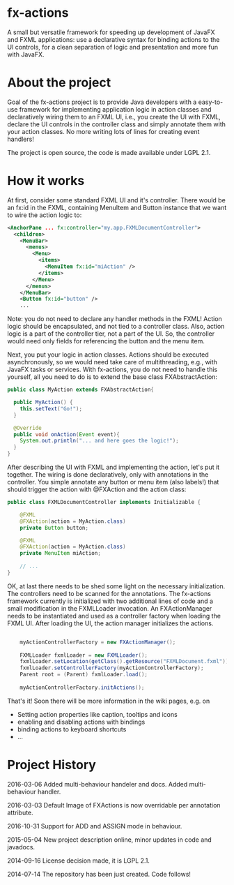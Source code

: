 fx-actions
==========

A small but versatile framework for speeding up development of JavaFX and FXML
applications: use a declarative syntax for binding actions to the UI controls,
for a clean separation of logic and presentation and more fun with JavaFX.


About the project
=================

Goal of the fx-actions project is to provide Java developers with a easy-to-use
framework for implementing application logic in action classes and declaratively
wiring them to an FXML UI, i.e., you create the UI with FXML, declare the UI
controls in the controller class and simply annotate them with your action
classes. No more writing lots of lines for creating event handlers!

The project is open source, the code is made available under LGPL 2.1.

How it works
===============

At first, consider some standard FXML UI and it's controller. There would be an fx:id in 
the FXML, containing MenuItem and Button instance that we want to wire the action logic to:

```xml
<AnchorPane ... fx:controller="my.app.FXMLDocumentController">
  <children>
    <MenuBar>
      <menus>
        <Menu>
          <items>
            <MenuItem fx:id="miAction" />
          </items>
        </Menu>
      </menus>
    </MenuBar>
    <Button fx:id="button" />
    ...
```
Note: you do not need to declare any handler methods in the FXML! Action logic should be 
encapsulated, and not tied to a controller class. Also, action logic is a part of the 
controller tier, not a part of the UI. So, the controller would need only fields for 
referencing the button and the menu item. 

Next, you put your logic in action classes. Actions should be executed asynchronously, 
so we would need take care of multithreading, e.g., with JavaFX tasks or services. With
fx-actions, you do not need to handle this yourself, all you need to do is to extend the 
base class FXAbstractAction:

```java
public class MyAction extends FXAbstractAction{

  public MyAction() {
    this.setText("Go!");
  }

  @Override
  public void onAction(Event event){
    System.out.println("... and here goes the logic!");
  }
}
```

After describing the UI with FXML and implementing the action, let's put it together.
The wiring is done declaratively, only with annotations in the controller. You simple
annotate any button or menu item (also labels!) that should trigger the action with 
@FXAction and the action class: 

```java
public class FXMLDocumentController implements Initializable {

    @FXML
    @FXAction(action = MyAction.class)
    private Button button;

    @FXML
    @FXAction(action = MyAction.class)
    private MenuItem miAction;
    
    // ...
}
```

OK, at last there needs to be shed some light on the necessary initialization. 
The controllers need to be scanned for the annotations. The fx-actions framework currently
is initialized with two additional lines of code and a small modification in the FXMLLoader 
invocation. An FXActionManager needs to be instantiated and used as a controller factory
when loading the FXML UI. After loading the UI, the action manager initializes the actions.

```java

    myActionControllerFactory = new FXActionManager();
    
    FXMLLoader fxmlLoader = new FXMLLoader();
    fxmlLoader.setLocation(getClass().getResource("FXMLDocument.fxml"));
    fxmlLoader.setControllerFactory(myActionControllerFactory);
    Parent root = (Parent) fxmlLoader.load();
    
    myActionControllerFactory.initActions();
```
That's it! Soon there will be more information in the wiki pages, e.g. on
* Setting action properties like caption, tooltips and icons
* enabling and disabling actions with bindings
* binding actions to keyboard shortcuts
* ...


Project History
===============

2016-03-06   Added multi-behaviour handeler and docs. Added multi-behaviour handler.

2016-03-03   Default Image of FXActions is now overridable per annotation attribute.

2016-10-31   Support for ADD and ASSIGN mode in behaviour.

2015-05-04   New project description online, minor updates in code and javadocs.

2014-09-16   License decision made, it is  LGPL 2.1.

2014-07-14   The repository has been just created. Code follows!
